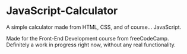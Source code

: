 # JavaScript-Calculator

A simple calculator made from HTML, CSS, and of course... JavaScript. 

Made for the Front-End Development course from freeCodeCamp. Definitely a work in progress right now, without any real functionality.

